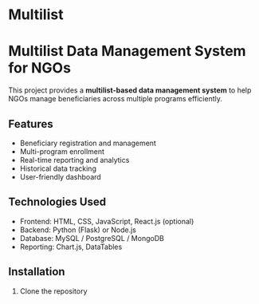 # Multilist
# Multilist Data Management System for NGOs

This project provides a **multilist-based data management system** to help NGOs manage beneficiaries across multiple programs efficiently.

## Features
- Beneficiary registration and management
- Multi-program enrollment
- Real-time reporting and analytics
- Historical data tracking
- User-friendly dashboard

## Technologies Used
- Frontend: HTML, CSS, JavaScript, React.js (optional)
- Backend: Python (Flask) or Node.js
- Database: MySQL / PostgreSQL / MongoDB
- Reporting: Chart.js, DataTables

## Installation
1. Clone the repository
